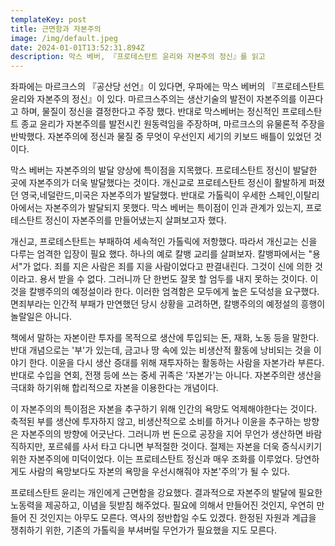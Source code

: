 ```yaml
---
templateKey: post
title: 근면함과 자본주의
image: /img/default.jpeg
date: 2024-01-01T13:52:31.894Z
description: 막스 베버, 『프로테스탄트 윤리와 자본주의 정신』를 읽고
---
```


좌파에는 마르크스의 『공산당 선언』이 있다면, 우파에는 막스 베버의 『프로테스탄트 윤리와 자본주의 정신』이 있다. 마르크스주의는 생산기술의 발전이 자본주의를 이끈다고 하며, 물질이 정신을 결정한다고 주장 했다.  반대로 막스베버는 정신적인 프로테스탄트 종교 윤리가 자본주의를 발전시킨 원동력임을 주장하며, 마르크스의 유물론적 주장을 반박했다. 자본주의에 정신과 물질 중 무엇이 우선인지 세기의 키보드 배틀이 있었던 것이다.

막스 베버는 자본주의의 발달 양상에 특이점을 지목했다. 프로테스탄트 정신이 발달한 곳에 자본주의가 더욱 발달했다는 것이다.  개신교로 프로테스탄트 정신이 활발하게 퍼졌던 영국,네덜란드,미국은 자본주의가 발달했다. 반대로 가톨릭이 우세한 스페인,이탈리아에서는 자본주의가 발달되지 못했다. 막스 베버는 특이점이 인과 관계가 있는지, 프로테스탄트 정신이 자본주의를 만들어냈는지 살펴보고자 했다.

개신교, 프로테스탄트는 부패하여 세속적인 가톨릭에 저항했다. 따라서 개신교는 신을 다루는 엄격한 입장이 필요 했다. 하나의 예로 칼뱅 교리를 살펴보자. 칼뱅파에서는 "용서"가 없다. 죄를 지은 사람은 죄를 지을 사람이었다고 판결내린다. 그것이 신에 의한 것이라고. 용서 받을 수 없다. 그러니까 단 한번도 잘못 할 엄두를 내지 못하는 것이다. 이것을 칼뱅주의의 예정설이라 한다. 이러한 엄격함은 모두에게 높은 도덕성을 요구했다. 면죄부라는 인간적 부패가 만연했던 당시 상황을 고려하면, 칼뱅주의의 예정설의 흥행이 놀랄일은 아니다. 

책에서 말하는 자본이란 투자를 목적으로 생산에 투입되는 돈, 재화, 노동 등을 말한다. 반대 개념으로는 '부'가 있는데, 금고나 땅 속에 있는 비생산적 활동에 낭비되는 것을 이야기 한다. 이윤을 다시 생산 증대를 위해 재투자하는 활동하는 사람을 자본가라 부른다. 반대로 수입을 연회, 전쟁 등에 쓰는 중세 귀족은 '자본가'는 아니다. 자본주의란 생산을 극대화 하기위해 합리적으로 자본을 이용한다는 개념이다. 

이 자본주의의 특이점은 자본을 추구하기 위해 인간의 욕망도 억제해야한다는 것이다. 축적된 부를 생산에 투자하지 않고, 비생산적으로 소비를 하거나 이윤을 추구하는 방향은 자본주의의 방향에 어긋난다. 그러니까 번 돈으로 공장을 지어 무언가 생산하면 바람직하지만, 포르쉐를 사서 타고 다니면 부적절한 것이다. 절제는 자본을 더욱 증식시키기 위한 자본주의에 미덕이었다. 이는 프로테스탄트 정신과 매우 조화를 이루었다. 당연하게도 사람의 욕망보다도 자본의 욕망을 우선시해줘야 자본'주의'가 될 수 있다.

프로테스탄트 윤리는 개인에게 근면함을 강요했다. 결과적으로 자본주의 발달에 필요한 노동력을 제공하고, 이념을 뒷받침 해주었다. 필요에 의해서 만들어진 것인지, 우연히 만들어 진 것인지는 아무도 모른다. 역사의 정반합일 수도 있겠다. 한정된 자원과 계급을 쟁취하기 위한, 기존의 가톨릭을 부셔버릴 무언가가 필요했을 지도 모른다.

